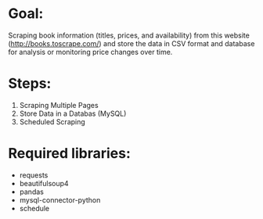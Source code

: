 # Goal:
Scraping book information (titles, prices, and availability) from this website (http://books.toscrape.com/) and store the data in CSV format and database for analysis or monitoring price changes over time.

# Steps: 
1. Scraping Multiple Pages 
2. Store Data in a Databas (MySQL)
3. Scheduled Scraping

<!--  
5. Error Handling + Logging
6. Notifications for Changes (Email or Slack)
7. Data Analysis / Dashboard (Streamlit or Flask) -->


# Required libraries:
- requests
- beautifulsoup4
- pandas
- mysql-connector-python
- schedule

